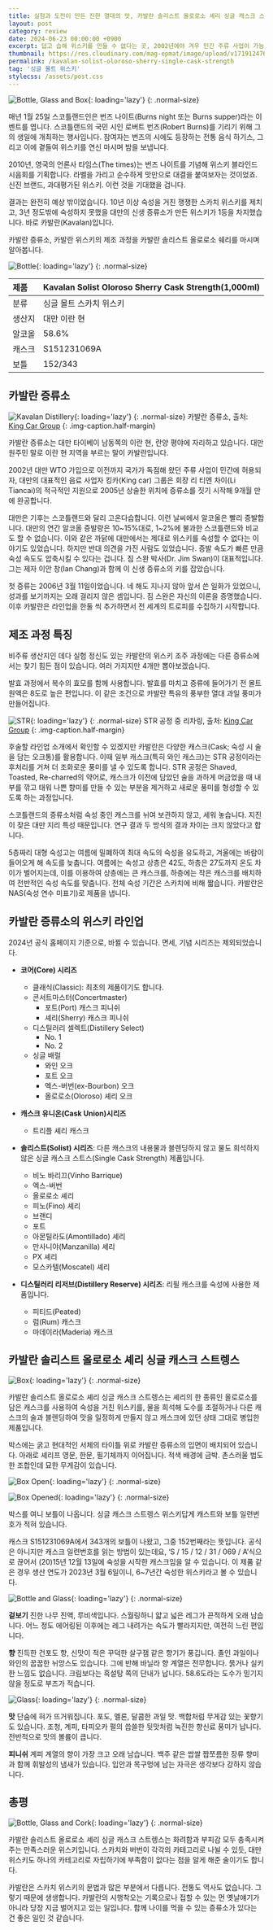 ```yaml
---
title: 실험과 도전이 만든 진한 열대의 맛, 카발란 솔리스트 올로로소 셰리 싱글 캐스크 스트렝스
layout: post
category: review
date: 2024-06-23 00:00:00 +0900
excerpt: 덥고 습해 위스키를 만들 수 없다는 곳, 2002년에야 겨우 민간 주류 사업이 가능해진 나라, 대만에서 이토록 강렬한 위스키가 나올 줄 누가 알았을까요?
thumbnail: https://res.cloudinary.com/mag-epmat/image/upload/v1719124765/review/kavalan-solist-oloroso-sherry-single-cask-strength/0_kusa1v.jpg
permalink: /kavalan-solist-oloroso-sherry-single-cask-strength
tag: '싱글 몰트 위스키'
stylecss: /assets/post.css
---
```


![Bottle, Glass and Box](https://res.cloudinary.com/mag-epmat/image/upload/v1719124766/review/kavalan-solist-oloroso-sherry-single-cask-strength/1_syfelc.jpg 'Bottle, Glass and Box'){: loading='lazy'}
{: .normal-size}

매년 1월 25일 스코틀랜드인은 번즈 나이트(Burns night 또는 Burns supper)라는 이벤트를 엽니다. 스코틀랜드의 국민 시인 로버트 번즈(Robert Burns)를 기리기 위해 그의 생일에 개최하는 행사입니다. 참여자는 번즈의 시에도 등장하는 전통 음식 하기스, 그리고 이에 곁들여 위스키를 연신 마시며 밤을 보냅니다.

2010년, 영국의 언론사 타임스(The times)는 번즈 나이트를 기념해 위스키 블라인드 시음회를 기획합니다. 라벨을 가리고 순수하게 맛만으로 대결을 붙여보자는 것이었죠. 신진 브랜드, 과대평가된 위스키. 이런 것을 기대했을 겁니다.

결과는 완전히 예상 밖이었습니다. 10년 이상 숙성을 거친 쟁쟁한 스카치 위스키를 제치고, 3년 정도밖에 숙성하지 못했을 대만의 신생 증류소가 만든 위스키가 1등을 차지했습니다. 바로 카발란(Kavalan)입니다.

카발란 증류소, 카발란 위스키의 제조 과정을 카발란 솔리스트 올로로소 쉐리를 마시며 알아봅니다.

![Bottle](https://res.cloudinary.com/mag-epmat/image/upload/v1719124766/review/kavalan-solist-oloroso-sherry-single-cask-strength/2_mvzdef.jpg 'Bottle'){: loading='lazy'}
{: .normal-size}

|제품|Kavalan Solist Oloroso Sherry Cask Strength(1,000ml)|
|:---|:---|
|분류|싱글 몰트 스카치 위스키|
|생산지|대만 이란 현|
|알코올|58.6%|
|캐스크|S151231069A|
|보틀|152/343|

## 카발란 증류소

![Kavalan Distillery](https://res.cloudinary.com/mag-epmat/image/upload/v1719124766/review/kavalan-solist-oloroso-sherry-single-cask-strength/3_ug6ffu.jpg 'Kavalan Distillery'){: loading='lazy'}
{: .normal-size}
카발란 증류소, 출처: <a href="https://www.youtube.com/watch?v=k2AEV0gU2Tg" target='_blank' rel='noopener'>King Car Group</a>
{: .img-caption.half-margin}

카발란 증류소는 대만 타이베이 남동쪽의 이란 현, 란양 평야에 자리하고 있습니다. 대만 원주민 말로 이란 현 지역을 부르는 말이 카발란입니다.

2002년 대만 WTO 가입으로 이전까지 국가가 독점해 왔던 주류 사업이 민간에 허용되자, 대만의 대표적인 음료 사업자 킹카(King car) 그룹은 회장 리 티엔 차이(Li Tiancai)의 적극적인 지원으로 2005년 상술한 위치에 증류소를 짓기 시작해 9개월 만에 완공합니다.

대만은 기후는 스코틀랜드와 달리 고온다습합니다. 이런 날씨에서 알코올은 빨리 증발합니다. 대만의 연간 알코올 증발량은 10~15%대로, 1~2%에 불과한 스코틀랜드와 비교도 할 수 없습니다. 이와 같은 까닭에 대만에서는 제대로 위스키를 숙성할 수 없다는 이야기도 있었습니다. 하지만 반대 의견을 가진 사람도 있었습니다. 증발 속도가 빠른 만큼 숙성 속도도 압축시킬 수 있다는 겁니다. 짐 스완 박사(Dr. Jim Swan)이 대표적입니다. 그는 제자 이안 창(Ian Chang)과 함께 이 신생 증류소의 키를 잡았습니다.

첫 증류는 2006년 3월 11일이었습니다. 네 해도 지나지 않아 앞서 쓴 일화가 있었으니, 성과를 보기까지는 오래 걸리지 않은 셈입니다. 짐 스완은 자신의 이론을 증명했습니다. 이후 카발란은 라인업을 한둘 씩 추가하면서 전 세계의 트로피를 수집하기 시작합니다.

## 제조 과정 특징

비주류 생산지인 데다 실험 정신도 있는 카발란의 위스키 조주 과정에는 다른 증류소에서는 찾기 힘든 점이 있습니다. 여러 가지지만 4개만 뽑아보겠습니다.

발효 과정에서 복수의 효모를 함께 사용합니다. 발효를 마치고 증류에 들어가기 전 몰트 원액은 8도로 높은 편입니다. 이 같은 조건으로 카발란 특유의 풍부한 열대 과일 풍미가 만들어집니다.

![STR](https://res.cloudinary.com/mag-epmat/image/upload/v1719124766/review/kavalan-solist-oloroso-sherry-single-cask-strength/4_knooww.jpg 'STR'){: loading='lazy'}
{: .normal-size}
STR 공정 중 리차링, 출처: <a href="https://www.youtube.com/watch?v=k2AEV0gU2Tg" target='_blank' rel='noopener'>King Car Group</a>
{: .img-caption.half-margin}

후술할 라인업 소개에서 확인할 수 있겠지만 카발란은 다양한 캐스크(Cask; 숙성 시 술을 담는 오크통)를 활용합니다. 이때 일부 캐스크(특히 와인 캐스크)는 STR 공정이라는 후처리를 거쳐 더 조화로운 풍미를 낼 수 있도록 합니다. STR 공정은 Shaved, Toasted, Re-charred의 약어로, 캐스크가 이전에 담았던 술을 과하게 머금었을 때 내부를 깎고 태워 나쁜 향미를 만들 수 있는 부분을 제거하고 새로운 풍미를 형성할 수 있도록 하는 과정입니다.

스코틀랜드의 증류소처럼 숙성 중인 캐스크를 뉘여 보관하지 않고, 세워 놓습니다. 지진이 잦은 대만 지리 특성 때문입니다. 연구 결과 두 방식의 결과 차이는 크지 않았다고 합니다.

5층짜리 대형 숙성고는 여름에 밀폐하여 최대 속도의 숙성을 유도하고, 겨울에는 바람이 들어오게 해 속도를 늦춥니다. 여름에는 숙성고 상층은 42도, 하층은 27도까지 온도 차이가 벌어지는데, 이를 이용하여 상층에는 큰 캐스크를, 하층에는 작은 캐스크를 배치하여 전반적인 숙성 속도를 맞춥니다. 전체 숙성 기간은 스카치에 비해 짧습니다. 카발란은 NAS(숙성 연수 미표기)로 제품을 냅니다.

## 카발란 증류소의 위스키 라인업

2024년 공식 홈페이지 기준으로, 바뀔 수 있습니다. 면세, 기념 시리즈는 제외되었습니다.

- **코어(Core) 시리즈**
    - 클래식(Classic): 최초의 제품이기도 합니다.
    - 콘서트마스터(Concertmaster)
        - 포트(Port) 캐스크 피니쉬
        - 셰리(Sherry) 캐스크 피니쉬
    - 디스틸러리 셀렉트(Distillery Select)
        - No. 1
        - No. 2
    - 싱글 배럴
        - 와인 오크
        - 포트 오크
        - 엑스-버번(ex-Bourbon) 오크
        - 올로로소(Oloroso) 셰리 오크

- **캐스크 유니온(Cask Union)시리즈**
    - 트리플 셰리 캐스크

- **솔리스트(Solist) 시리즈**: 다른 캐스크의 내용물과 블렌딩하지 않고 물도 희석하지 않은 싱글 캐스크 스트스(Single Cask Strength) 제품입니다.
    - 비노 바리끄(Vinho Barrique)
    - 엑스-버번
    - 올로로소 셰리
    - 피노(Fino) 셰리
    - 브랜디
    - 포트
    - 아몬틸라도(Amontillado) 셰리
    - 만사니야(Manzanilla) 셰리
    - PX 셰리
    - 모스카텔(Moscatel) 셰리

- **디스틸러리 리저브(Distillery Reserve) 시리즈**: 리필 캐스크를 숙성에 사용한 제품입니다.
    - 피티드(Peated)
    - 럼(Rum) 캐스크
    - 마데이라(Maderia) 캐스크

## 카발란 솔리스트 올로로소 셰리 싱글 캐스크 스트렝스

![Box](https://res.cloudinary.com/mag-epmat/image/upload/v1719124765/review/kavalan-solist-oloroso-sherry-single-cask-strength/5_livdh0.jpg 'Box'){: loading='lazy'}
{: .normal-size}

카발란 솔리스트 올로로소 셰리 싱글 캐스크 스트렝스는 셰리의 한 종류인 올로로소를 담은 캐스크를 사용하여 숙성을 거친 위스키를, 물을 희석해 도수를 조절하거나 다른 캐스크의 술과 블렌딩하여 맛을 일정하게 만들지 않고 캐스크에 있던 상태 그대로 병입한 제품입니다.

박스에는 굵고 현대적인 서체의 타이틀 위로 카발란 증류소의 입면이 배치되어 있습니다. 아래로 셰리프 영문, 한문, 필기체까지 이어집니다. 적색 배경에 금박. 촌스러울 법도 한 조합인데 묘한 무게감이 있습니다.

![Box Open](https://res.cloudinary.com/mag-epmat/image/upload/v1719124767/review/kavalan-solist-oloroso-sherry-single-cask-strength/6_hg3lmt.gif 'Box Open'){: loading='lazy'}
{: .normal-size}

![Box Opened](https://res.cloudinary.com/mag-epmat/image/upload/v1719124766/review/kavalan-solist-oloroso-sherry-single-cask-strength/7_fcnxut.jpg 'Box Opened'){: loading='lazy'}
{: .normal-size}

박스를 여니 보틀이 나옵니다. 싱글 캐스크 스트렝스 위스키답게 캐스트와 보틀 일련번호가 적혀 있습니다. 

캐스크 S151231069A에서 343개의 보틀이 나왔고, 그중 152번째라는 뜻입니다. 공식은 아니지만 캐스크 일련번호를 읽는 방법이 있는데요, ‘S / 15 / 12 / 31 / 069 / A’식으로 끊어서 (20)15년 12월 13일에 숙성을 시작한 캐스크임을 알 수 있습니다. 이 제품 같은 경우 생산 연도가 2023년 3월 6일이니, 6~7년간 숙성한 위스키라고 볼 수 있습니다.

![Bottle and Glass](https://res.cloudinary.com/mag-epmat/image/upload/v1719124766/review/kavalan-solist-oloroso-sherry-single-cask-strength/9_fjd1fp.jpg 'Bottle and Glass'){: loading='lazy'}
{: .normal-size}

**겉보기** 진한 나무 진액, 루비색입니다. 스월링하니 얇고 넓은 레그가 끈적하게 오래 남습니다. 어느 정도 에어링된 이후에는 레그 내려가는 속도가 빨라지지만, 여전히 느린 편입니다.

**향** 진득한 건포도 향, 신맛이 적은 꾸덕한 살구잼 같은 향기가 풍깁니다. 졸인 과일이나 와인의 꿉꿉한 뉘앙스도 있습니다. 그에 반해 바닐라 향 계열은 전무합니다. 묽거나 실키한 느낌도 없습니다. 크림보다는 흑설탕 쪽의 단내가 납니다. 58.6도라는 도수가 믿기지 않을 정도로 부즈가 적습니다.

![Glass](https://res.cloudinary.com/mag-epmat/image/upload/v1719124766/review/kavalan-solist-oloroso-sherry-single-cask-strength/8_piqycv.jpg 'Glass'){: loading='lazy'}
{: .normal-size}

**맛** 단숨에 혀가 뜨거워집니다. 포도, 멜론, 달콤한 과일 맛. 백합처럼 무게감 있는 꽃향기도 있습니다. 조청, 계피, 타피오카 펄의 씁쓸한 뒷맛처럼 눅진한 향신료 풍미가 납니다. 전반적으로 맛의 볼륨이 큽니다.

**피니쉬** 계피 계열의 향이 가장 크고 오래 남습니다. 백주 같은 쌉쌀 짭쪼름한 장류 향미과 함께 휘발성의 냄새가 있습니다. 입안과 목구멍에 남는 자극은 생각보다 강하지 않습니다.

## 총평

![Bottle, Glass and Cork](https://res.cloudinary.com/mag-epmat/image/upload/v1719124766/review/kavalan-solist-oloroso-sherry-single-cask-strength/10_nfz2ui.jpg 'Bottle, Glass and Cork'){: loading='lazy'}
{: .normal-size}

카발란 솔리스트 올로로소 셰리 싱글 캐스크 스트렝스는 화려함과 부피감 모두 충족시켜 주는 만족스러운 위스키입니다. 스카치와 버번이 각각의 카테고리로 나뉠 수 있듯, 대만 위스키도 하나의 카테고리로 자립하기에 부족함이 없다는 점을 알게 해준 술이기도 합니다.

카발란은 스카치 위스키의 문법과 많은 부분에서 다릅니다. 전통도 역사도 없습니다. 그렇기 때문에 생생합니다. 카발란의 시행착오는 기록으로나 접할 수 있는 먼 옛날얘기가 아니라 당장 지금 벌어지고 있는 일입니다. 함께 나이를 먹을 수 있는 증류소가 있다는 건 좋은 일인 것 같습니다.